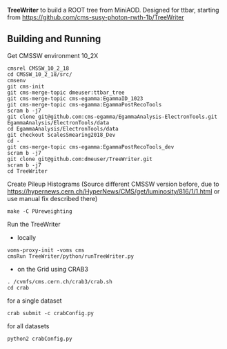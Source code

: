 **TreeWriter** to build a ROOT tree from MiniAOD. Designed for ttbar, starting from https://github.com/cms-susy-photon-rwth-1b/TreeWriter

## Building and Running ##
Get CMSSW environment 10_2X

```
cmsrel CMSSW_10_2_18
cd CMSSW_10_2_18/src/
cmsenv
git cms-init
git cms-merge-topic dmeuser:ttbar_tree
git cms-merge-topic cms-egamma:EgammaID_1023
git cms-merge-topic cms-egamma:EgammaPostRecoTools
scram b -j7
git clone git@github.com:cms-egamma/EgammaAnalysis-ElectronTools.git EgammaAnalysis/ElectronTools/data
cd EgammaAnalysis/ElectronTools/data
git checkout ScalesSmearing2018_Dev
cd -
git cms-merge-topic cms-egamma:EgammaPostRecoTools_dev
scram b -j7
git clone git@github.com:dmeuser/TreeWriter.git
scram b -j7
cd TreeWriter
```
Create Pileup Histograms (Source different CMSSW version before, due to https://hypernews.cern.ch/HyperNews/CMS/get/luminosity/816/1/1.html or use manual fix described there)

```
make -C PUreweighting
```
Run the TreeWriter
- locally
```
voms-proxy-init -voms cms
cmsRun TreeWriter/python/runTreeWriter.py
```
- on the Grid using CRAB3
```
. /cvmfs/cms.cern.ch/crab3/crab.sh
cd crab
```
for a single dataset
```
crab submit -c crabConfig.py
```
for all datasets
```
python2 crabConfig.py
```
